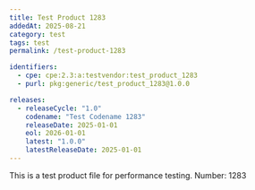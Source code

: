 ```yaml
---
title: Test Product 1283
addedAt: 2025-08-21
category: test
tags: test
permalink: /test-product-1283

identifiers:
  - cpe: cpe:2.3:a:testvendor:test_product_1283
  - purl: pkg:generic/test_product_1283@1.0.0

releases:
  - releaseCycle: "1.0"
    codename: "Test Codename 1283"
    releaseDate: 2025-01-01
    eol: 2026-01-01
    latest: "1.0.0"
    latestReleaseDate: 2025-01-01
---
```


This is a test product file for performance testing. Number: 1283
